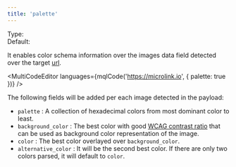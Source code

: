 ```yaml
---
title: 'palette'
--- 
```


Type: <Type children='<boolean>'/><br/>
Default: <Type children='false'/>

It enables color schema information over the images data field detected over the target [url](/docs/api/parameters/url).

<MultiCodeEditor languages={mqlCode('https://microlink.io', { 
  palette: true
})} />

The following fields will be added per each image detected in the payload:

- `palette` <Type children='<string[]>'/>: A collection of hexadecimal colors from most dominant color to least.
- `background_color` <Type children='<string>'/>: The best color with good [WCAG contrast ratio](https://www.w3.org/TR/UNDERSTANDING-WCAG20/visual-audio-contrast-contrast.html) that can be used as background color representation of the image.
- `color` <Type children='<string>'/>: The best color overlayed over `background_color`.
- `alternative_color` <Type children='<string>'/>: It will be the second best color. If there are only two colors parsed, it will default to `color`.
